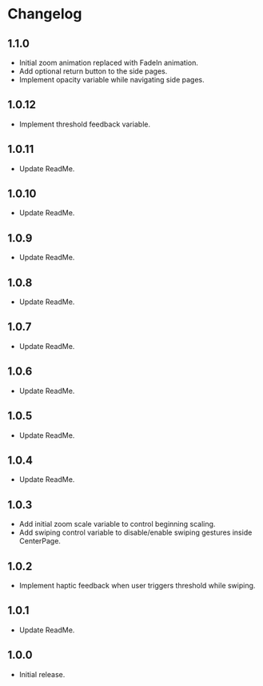 # Changelog

## 1.1.0

* Initial zoom animation replaced with FadeIn animation.
* Add optional return button to the side pages.
* Implement opacity variable while navigating side pages.

## 1.0.12

* Implement threshold feedback variable.

## 1.0.11

* Update ReadMe.

## 1.0.10

* Update ReadMe.

## 1.0.9

* Update ReadMe.

## 1.0.8

* Update ReadMe.

## 1.0.7

* Update ReadMe.

## 1.0.6

* Update ReadMe.

## 1.0.5

* Update ReadMe.

## 1.0.4

* Update ReadMe.

## 1.0.3

* Add initial zoom scale variable to control beginning scaling.
* Add swiping control variable to disable/enable swiping gestures inside CenterPage.

## 1.0.2

* Implement haptic feedback when user triggers threshold while swiping.

## 1.0.1

* Update ReadMe.

## 1.0.0

* Initial release.
